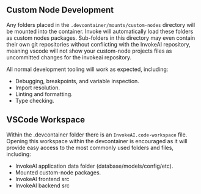 ## Custom Node Development

Any folders placed in the `.devcontainer/mounts/custom-nodes` directory will be mounted into the container.
Invoke will automatically load these folders as custom nodes packages.
Sub-folders in this directory may even contain their own git repositories without conflicting with the InvokeAI repository, meaning vscode will not show your custom-node projects files as uncommitted changes for the invokeai repository.

All normal development tooling will work as expected, including:

- Debugging, breakpoints, and variable inspection.
- Import resolution.
- Linting and formatting.
- Type checking.

## VSCode Workspace

Within the .devcontainer folder there is an `InvokeAI.code-workspace` file.
Opening this workspace within the devcontainer is encouraged as it will provide easy access to the most commonly used folders and files, including:

- InvokeAI application data folder (database/models/config/etc).
- Mounted custom-node packages.
- InvokeAI frontend src
- InvokeAI backend src
